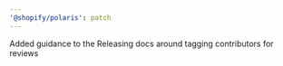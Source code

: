 ```yaml
---
'@shopify/polaris': patch
---
```


Added guidance to the Releasing docs around tagging contributors for reviews
